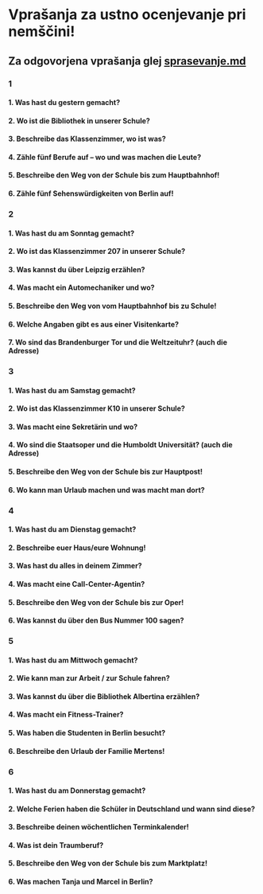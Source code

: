 # Vprašanja za ustno ocenjevanje pri nemščini!
## Za odgovorjena vprašanja glej [sprasevanje.md](https://github.com/the-aljaz/sola/blob/main/GIM2/Nem/sprasevanje.md)

### 1
#### 1. Was hast du gestern gemacht?
#### 2. Wo ist die Bibliothek in unserer Schule?
#### 3. Beschreibe das Klassenzimmer, wo ist was?
#### 4. Zähle fünf Berufe auf – wo und was machen die Leute?
#### 5. Beschreibe den Weg von der Schule bis zum Hauptbahnhof!
#### 6. Zähle fünf Sehenswürdigkeiten von Berlin auf!

### 2
#### 1. Was hast du am Sonntag gemacht?
#### 2. Wo ist das Klassenzimmer 207 in unserer Schule?
#### 3. Was kannst du über Leipzig erzählen?
#### 4. Was macht ein Automechaniker und wo?
#### 5. Beschreibe den Weg von vom Hauptbahnhof bis zu Schule!
#### 6. Welche Angaben gibt es aus einer Visitenkarte?
#### 7. Wo sind das Brandenburger Tor und die Weltzeituhr? (auch die Adresse)

### 3
#### 1. Was hast du am Samstag gemacht?
#### 2. Wo ist das Klassenzimmer K10 in unserer Schule?
#### 3. Was macht eine Sekretärin und wo?
#### 4. Wo sind die Staatsoper und die Humboldt Universität? (auch die Adresse)
#### 5. Beschreibe den Weg von der Schule bis zur Hauptpost!
#### 6. Wo kann man Urlaub machen und was macht man dort?

### 4
#### 1. Was hast du am Dienstag gemacht?
#### 2. Beschreibe euer Haus/eure Wohnung! 
#### 3. Was hast du alles in deinem Zimmer?
#### 4. Was macht eine Call-Center-Agentin?
#### 5. Beschreibe den Weg von der Schule bis zur Oper!
#### 6. Was kannst du über den Bus Nummer 100 sagen?

### 5
#### 1. Was hast du am Mittwoch gemacht?
#### 2. Wie kann man zur Arbeit / zur Schule fahren? 
#### 3. Was kannst du über die Bibliothek Albertina erzählen?
#### 4. Was macht ein Fitness-Trainer?
#### 5. Was haben die Studenten in Berlin besucht?
#### 6. Beschreibe den Urlaub der Familie Mertens!

### 6
#### 1. Was hast du am Donnerstag gemacht?
#### 2. Welche Ferien haben die Schüler in Deutschland und wann sind diese? 
#### 3. Beschreibe deinen wöchentlichen Terminkalender!
#### 4. Was ist dein Traumberuf?
#### 5. Beschreibe den Weg von der Schule bis zum Marktplatz!
#### 6. Was machen Tanja und Marcel in Berlin?
